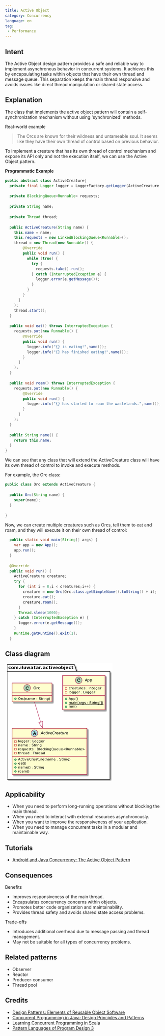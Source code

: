 ```yaml
---
title: Active Object
category: Concurrency
language: en
tag:
 - Performance
---
```



## Intent

The Active Object design pattern provides a safe and reliable way to implement asynchronous behavior in concurrent 
systems. It achieves this by encapsulating tasks within objects that have their own thread and message queue. This 
separation keeps the main thread responsive and avoids issues like direct thread manipulation or shared state access.

## Explanation

The class that implements the active object pattern will contain a self-synchronization mechanism without using 
'synchronized' methods.

Real-world example

>The Orcs are known for their wildness and untameable soul. It seems like they have their own thread of control based on previous behavior.

To implement a creature that has its own thread of control mechanism and expose its API only and not the execution 
itself, we can use the Active Object pattern.


**Programmatic Example**

```java
public abstract class ActiveCreature{
  private final Logger logger = LoggerFactory.getLogger(ActiveCreature.class.getName());

  private BlockingQueue<Runnable> requests;
  
  private String name;
  
  private Thread thread;

  public ActiveCreature(String name) {
    this.name = name;
    this.requests = new LinkedBlockingQueue<Runnable>();
    thread = new Thread(new Runnable() {
        @Override
        public void run() {
          while (true) {
            try {
              requests.take().run();
            } catch (InterruptedException e) { 
              logger.error(e.getMessage());
            }
          }
        }
      }
    );
    thread.start();
  }
  
  public void eat() throws InterruptedException {
    requests.put(new Runnable() {
        @Override
        public void run() { 
          logger.info("{} is eating!",name());
          logger.info("{} has finished eating!",name());
        }
      }
    );
  }

  public void roam() throws InterruptedException {
    requests.put(new Runnable() {
        @Override
        public void run() { 
          logger.info("{} has started to roam the wastelands.",name());
        }
      }
    );
  }
  
  public String name() {
    return this.name;
  }
}
```

We can see that any class that will extend the ActiveCreature class will have its own thread of control to invoke and 
execute methods.

For example, the Orc class:

```java
public class Orc extends ActiveCreature {

  public Orc(String name) {
    super(name);
  }

}
```

Now, we can create multiple creatures such as Orcs, tell them to eat and roam, and they will execute it on their own 
thread of control:

```java
  public static void main(String[] args) {  
    var app = new App();
    app.run();
  }
  
  @Override
  public void run() {
    ActiveCreature creature;
    try {
      for (int i = 0;i < creatures;i++) {
        creature = new Orc(Orc.class.getSimpleName().toString() + i);
        creature.eat();
        creature.roam();
      }
      Thread.sleep(1000);
    } catch (InterruptedException e) {
      logger.error(e.getMessage());
    }
    Runtime.getRuntime().exit(1);
  }
```

## Class diagram

![alt text](./etc/active-object.urm.png "Active Object class diagram")

## Applicability

* When you need to perform long-running operations without blocking the main thread.
* When you need to interact with external resources asynchronously.
* When you want to improve the responsiveness of your application.
* When you need to manage concurrent tasks in a modular and maintainable way.

## Tutorials

* [Android and Java Concurrency: The Active Object Pattern](https://www.youtube.com/watch?v=Cd8t2u5Qmvc)

## Consequences

Benefits

* Improves responsiveness of the main thread.
* Encapsulates concurrency concerns within objects.
* Promotes better code organization and maintainability.
* Provides thread safety and avoids shared state access problems.

Trade-offs

* Introduces additional overhead due to message passing and thread management.
* May not be suitable for all types of concurrency problems.

## Related patterns

* Observer
* Reactor
* Producer-consumer
* Thread pool

## Credits

* [Design Patterns: Elements of Reusable Object Software](https://amzn.to/3HYqrBE)
* [Concurrent Programming in Java: Design Principles and Patterns](https://amzn.to/498SRVq)
* [Learning Concurrent Programming in Scala](https://amzn.to/3UE07nV)
* [Pattern Languages of Program Design 3](https://amzn.to/3OI1j61)
